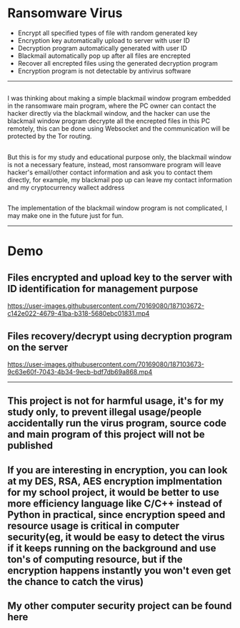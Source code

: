 # Ransomware Virus
* Encrypt all specified types of file with random generated key
* Encryption key automatically upload to server with user ID
* Decryption program automatically generated with user ID
* Blackmail automatically pop up after all files are encrepted
* Recover all encrepted files using the generated decryption program
* Encryption program is not detectable by antivirus software
---
## 
I was thinking about making a simple blackmail window program embedded in the ransomware main program, where the PC owner can contact the hacker directly via the blackmail window, and the hacker can use the blackmail window program decrypte all the encrepted files in this PC remotely, this can be done using Websocket and the communication will be protected by the Tor routing.

##
But this is for my study and educational purpose only, the blackmail window is not a necessary feature, instead, most ransomware program will leave hacker's email/other contact information and ask you to contact them directly, for example, my blackmail pop up can leave my contact information and my cryptocurrency wallect address

##
The implementation of the blackmail window program is not complicated, I may make one in the future just for fun.

---
# Demo
## Files encrypted and upload key to the server with ID identification for management purpose
https://user-images.githubusercontent.com/70169080/187103672-c142e022-4679-41ba-b318-5680ebc01831.mp4

## Files recovery/decrypt using decryption program on the server

https://user-images.githubusercontent.com/70169080/187103673-9c63e60f-7043-4b34-9ecb-bdf7db69a868.mp4

---
## This project is not for harmful usage, it's for my study only, to prevent illegal usage/people accidentally run the virus program, source code and main program of this project will not be published

If you are interesting in encryption, you can look at my DES, RSA, AES encryption implmentation for my school project, it would be better to use more efficiency language like C/C++ instead of Python in practical, since encryption speed and resource usage is critical in computer security(eg, it would be easy to detect the virus if it keeps running on the background and use ton's of computing resource, but if the encryption happens instantly you won't even get the chance to catch the virus)
---
## My other computer security project can be found here 
